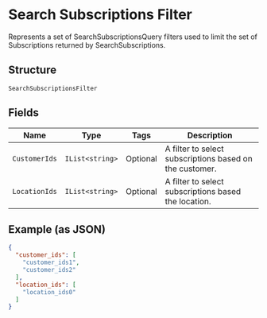 
# Search Subscriptions Filter

Represents a set of SearchSubscriptionsQuery filters used to limit the set of Subscriptions returned by SearchSubscriptions.

## Structure

`SearchSubscriptionsFilter`

## Fields

| Name | Type | Tags | Description |
|  --- | --- | --- | --- |
| `CustomerIds` | `IList<string>` | Optional | A filter to select subscriptions based on the customer. |
| `LocationIds` | `IList<string>` | Optional | A filter to select subscriptions based the location. |

## Example (as JSON)

```json
{
  "customer_ids": [
    "customer_ids1",
    "customer_ids2"
  ],
  "location_ids": [
    "location_ids0"
  ]
}
```

